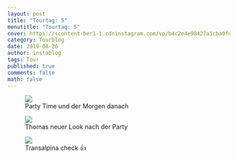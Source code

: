 ```yaml
---
layout: post
title: "Tourtag: 5"
menutitle: "Tourtag: 5"
cover: https://scontent-ber1-1.cdninstagram.com/vp/b4c2e4e98427a1cba0f016933eb66fd4/5DFC29D6/t51.2885-15/e35/s1080x1080/67486990_470420090180091_5714316666294422484_n.jpg?_nc_ht=scontent-ber1-1.cdninstagram.com
category: Tourblog
date: 2019-08-26
author: instablog
tags: Tour
published: true
comments: false
math: false
---
```


<figure><img src="https://scontent-ber1-1.cdninstagram.com/vp/b4c2e4e98427a1cba0f016933eb66fd4/5DFC29D6/t51.2885-15/e35/s1080x1080/67486990_470420090180091_5714316666294422484_n.jpg?_nc_ht=scontent-ber1-1.cdninstagram.com"/> <figcaption>Party Time und der Morgen danach</figcaption></figure>
<figure><img src="https://scontent-ber1-1.cdninstagram.com/vp/71f18cfac959d6aa75495584da88c0fa/5DF646BA/t51.2885-15/e35/68699517_151516162616070_2853086311903798261_n.jpg?_nc_ht=scontent-ber1-1.cdninstagram.com"/> <figcaption>Thomas neuer Look nach der Party</figcaption></figure>
<figure><img src="https://scontent-ber1-1.cdninstagram.com/vp/305f8158e059be9f6ab271f0972a91b6/5DF1D11D/t51.2885-15/e35/s1080x1080/67711639_152584279180723_7398461055733470265_n.jpg?_nc_ht=scontent-ber1-1.cdninstagram.com"/> <figcaption>Transalpina check 👍</figcaption></figure>
